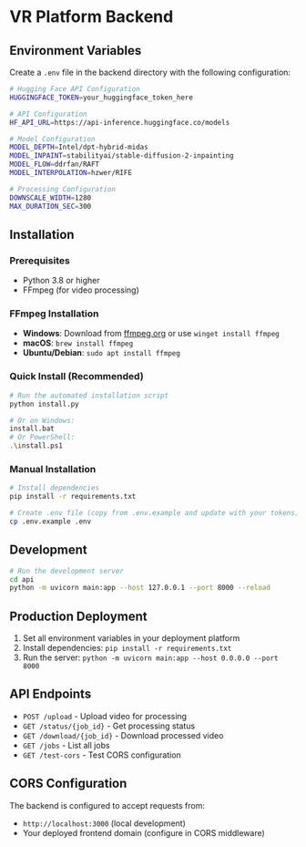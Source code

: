 # VR Platform Backend

## Environment Variables

Create a `.env` file in the backend directory with the following configuration:

```bash
# Hugging Face API Configuration
HUGGINGFACE_TOKEN=your_huggingface_token_here

# API Configuration
HF_API_URL=https://api-inference.huggingface.co/models

# Model Configuration
MODEL_DEPTH=Intel/dpt-hybrid-midas
MODEL_INPAINT=stabilityai/stable-diffusion-2-inpainting
MODEL_FLOW=ddrfan/RAFT
MODEL_INTERPOLATION=hzwer/RIFE

# Processing Configuration
DOWNSCALE_WIDTH=1280
MAX_DURATION_SEC=300
```

## Installation

### Prerequisites
- Python 3.8 or higher
- FFmpeg (for video processing)

### FFmpeg Installation
- **Windows**: Download from [ffmpeg.org](https://ffmpeg.org/download.html) or use `winget install ffmpeg`
- **macOS**: `brew install ffmpeg`
- **Ubuntu/Debian**: `sudo apt install ffmpeg`

### Quick Install (Recommended)
```bash
# Run the automated installation script
python install.py

# Or on Windows:
install.bat
# Or PowerShell:
.\install.ps1
```

### Manual Installation
```bash
# Install dependencies
pip install -r requirements.txt

# Create .env file (copy from .env.example and update with your tokens)
cp .env.example .env
```

## Development

```bash
# Run the development server
cd api
python -m uvicorn main:app --host 127.0.0.1 --port 8000 --reload
```

## Production Deployment

1. Set all environment variables in your deployment platform
2. Install dependencies: `pip install -r requirements.txt`
3. Run the server: `python -m uvicorn main:app --host 0.0.0.0 --port 8000`

## API Endpoints

- `POST /upload` - Upload video for processing
- `GET /status/{job_id}` - Get processing status
- `GET /download/{job_id}` - Download processed video
- `GET /jobs` - List all jobs
- `GET /test-cors` - Test CORS configuration

## CORS Configuration

The backend is configured to accept requests from:
- `http://localhost:3000` (local development)
- Your deployed frontend domain (configure in CORS middleware)

